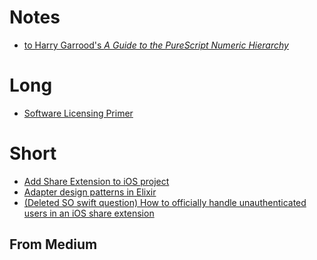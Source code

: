 Notes
=====
+ [to Harry Garrood's *A Guide to the PureScript Numeric Hierarchy*](https://annotated-a-guide-to-the-purescript-numeric-hierarchy.readthedocs.io/en/latest/)

Long
====
+ [Software Licensing Primer](https://toraritte.github.io/software-licensing-a-primer/)

Short
=====
+ [Add Share Extension to iOS project](short/add-share-extension-to-ios-project.md)
+ [Adapter design patterns in Elixir](short/adapter-design-patterns-in-elixir.md)
+ [(Deleted SO swift question) How to officially handle unauthenticated users in an iOS share extension](short/deleted-how-to-officially-handle-unauthenticated-users-in-an-iOS-share-extension.htm)

From Medium
-----------
